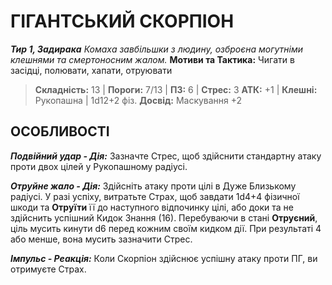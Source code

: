 ﻿# ГІГАНТСЬКИЙ СКОРПІОН

***Тир 1, Задирака***
*Комаха завбільшки з людину, озброєна могутніми клешнями та смертоносним жалом.*
**Мотиви та Тактика:** Чигати в засідці, полювати, хапати, отруювати

> **Складність:** 13 | **Пороги:** 7/13 | **ПЗ:** 6 | **Стрес:** 3
> **АТК:** +1 | **Клешні:** Рукопашна | 1d12+2 фіз.
> **Досвід:** Маскування +2

## ОСОБЛИВОСТІ

***Подвійний удар - Дія:*** Зазначте Стрес, щоб здійснити стандартну атаку проти двох цілей у Рукопашному радіусі.

***Отруйне жало - Дія:*** Здійсніть атаку проти цілі в Дуже Близькому радіусі. У разі успіху, витратьте Страх, щоб завдати 1d4+4 фізичної шкоди та **Отруїти** її до наступного відпочинку цілі, або доки та не здійснить успішний Кидок Знання (16). Перебуваючи в стані **Отруєний**, ціль мусить кинути d6 перед кожним своїм кидком дії. При результаті 4 або менше, вона мусить зазначити Стрес.

***Імпульс - Реакція:*** Коли Скорпіон здійснює успішну атаку проти ПГ, ви отримуєте Страх.